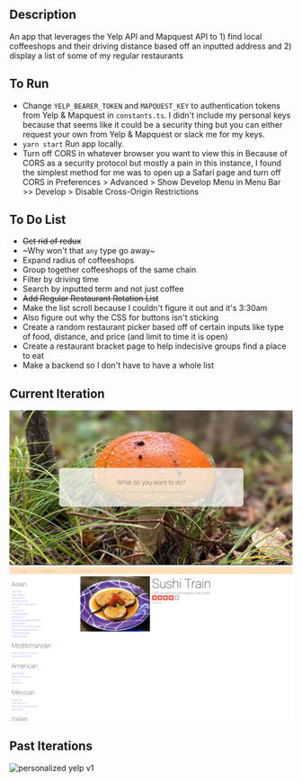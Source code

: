 ## Description

An app that leverages the Yelp API and Mapquest API to 1) find local coffeeshops and their driving distance based off an inputted address and 2) display a list of some of my regular restaurants

## To Run

- Change `YELP_BEARER_TOKEN` and `MAPQUEST_KEY` to authentication tokens from Yelp & Mapquest in `constants.ts`. I didn't include my personal keys because that seems like it could be a security thing but you can either request your own from Yelp & Mapquest or slack me for my keys.
- `yarn start` Run app locally.
- Turn off CORS in whatever browser you want to view this in
  Because of CORS as a security protocol but mostly a pain in this instance, I found the simplest method for me was to open up a Safari page and turn off CORS in Preferences > Advanced > Show Develop Menu in Menu Bar >> Develop > Disable Cross-Origin Restrictions

## To Do List

- ~~Get rid of redux~~
- ~Why won't that `any` type go away~
- Expand radius of coffeeshops
- Group together coffeeshops of the same chain
- Filter by driving time
- Search by inputted term and not just coffee
- ~~Add Regular Restaurant Rotation List~~
- Make the list scroll because I couldn't figure it out and it's 3:30am
- Also figure out why the CSS for buttons isn't sticking
- Create a random restaurant picker based off of certain inputs like type of food, distance, and price (and limit to time it is open)
- Create a restaurant bracket page to help indecisive groups find a place to eat
- Make a backend so I don't have to have a whole list

## Current Iteration

![personalized yelp v2 homepage](./src/images/v2_homepage.png)
![personalized yelp v2 restaurant list](./src/images/v2_restaurant_list.png)

## Past Iterations

![personalized yelp v1](./src/images/v1_yelp_coffee.png)
